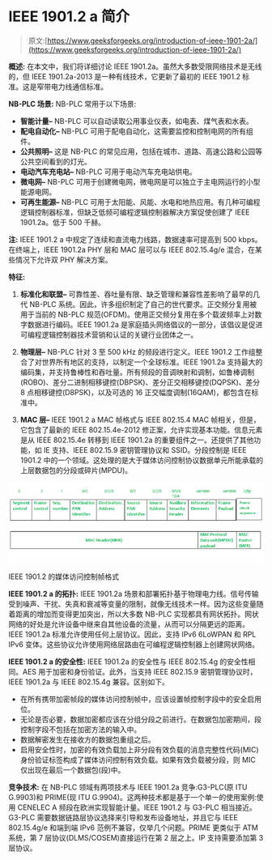 # IEEE 1901.2 a 简介

> 原文:[https://www.geeksforgeeks.org/introduction-of-ieee-1901-2a/](https://www.geeksforgeeks.org/introduction-of-ieee-1901-2a/)

**概述:**
在本文中，我们将详细讨论 IEEE 1901.2a。虽然大多数受限网络技术是无线的，但 IEEE 1901.2a-2013 是一种有线技术，它更新了最初的 IEEE 1901.2 标准。这是窄带电力线通信标准。

**NB-PLC 场景:**
NB-PLC 常用于以下场景:

*   **智能计量–**
    NB-PLC 可以自动读取公用事业仪表，如电表、煤气表和水表。
*   **配电自动化–**
    NB-PLC 可用于配电自动化，这需要监控和控制电网的所有组件。
*   **公共照明–**
    这是 NB-PLC 的常见应用，包括在城市、道路、高速公路和公园等公共空间看到的灯光。
*   **电动汽车充电站–**
    NB-PLC 可用于电动汽车充电站供电。
*   **微电网–**
    NB-PLC 可用于创建微电网，微电网是可以独立于主电网运行的小型能源电网。
*   **可再生能源–**
    NB-PLC 可用于太阳能、风能、水电和地热应用。有几种可编程逻辑控制器标准，但缺乏低频可编程逻辑控制器解决方案促使创建了 IEEE 1901.2a。低于 500 千赫。

**注:**
IEEE 1901.2 a 中规定了连续和直流电力线路，数据速率可提高到 500 kbps。在终端上，IEEE 1901.2a PHY 层和 MAC 层可以与 IEEE 802.15.4g/e 混合，在某些情况下允许双 PHY 解决方案。

**特征:**

1.  **标准化和联盟–**
    可靠性差、吞吐量有限、缺乏管理和兼容性差影响了最早的几代 NB-PLC 系统。因此，许多组织制定了自己的世代要求。正交频分复用被用于当前的 NB-PLC 规范(OFDM)。使用正交频分复用在多个载波频率上对数字数据进行编码。IEEE 1901.2a 是家庭插头网络倡议的一部分，该倡议是促进可编程逻辑控制器技术营销和认证的关键行业团体之一。

2.  **物理层–**
    NB-PLC 针对 3 至 500 kHz 的频段进行定义。IEEE 1901.2 工作组整合了对世界所有地区的支持，以制定一个全球标准。IEEE 1901.2a 支持最大的编码集，并支持鲁棒性和吞吐量。所有频段的音调映射和调制，如鲁棒调制(ROBO)、差分二进制相移键控(DBPSK)、差分正交相移键控(DQPSK)、差分 8 点相移键控(D8PSK)，以及可选的 16 正交幅度调制(16QAM)，都包含在标准中。

3.  **MAC 层–**
    IEEE 1901.2 a MAC 帧格式与 IEEE 802.15.4 MAC 帧相关，但是，它包含了最新的 IEEE 802.15.4e-2012 修正案，允许实现基本功能。信息元素是从 IEEE 802.15.4e 转移到 IEEE 1901.2a 的重要组件之一。还提供了其他功能，如 IE 支持、IEEE 802.15.9 密钥管理协议和 SSID。分段控制是 IEEE 1901.2 中的一个领域。这处理的是大于媒体访问控制协议数据单元所能承载的上层数据包的分段或碎片(MPDU)。

![](img/0b9be5bddec19bbedc044037445df8a5.png)

IEEE 1901.2 的媒体访问控制帧格式

**IEEE 1901.2 a 的拓扑:**
IEEE 1901.2a 场景和部署拓扑基于物理电力线。信号传输受到噪声、干扰、失真和衰减等变量的限制，就像无线技术一样。因为这些变量随着距离的增加而变得更加突出，所以大多数 NB-PLC 实现都具有网状拓扑。网状网络的好处是允许设备中继来自其他设备的流量，从而可以分隔更远的距离。IEEE 1901.2a 标准允许使用任何上层协议。因此，支持 IPv6 6LoWPAN 和 RPL IPv6 变体。这些协议允许使用网络层路由在可编程逻辑控制器上创建网状网络。

**IEEE 1901.2 a 的安全性:**
IEEE 1901.2a 的安全性与 IEEE 802.15.4g 的安全性相同。AES 用于加密和身份验证。此外，当支持 IEEE 802.15.9 密钥管理协议时，IEEE 1901.2a 与 IEEE 802.15.4g 兼容。区别如下。

*   在所有携带加密帧段的媒体访问控制帧中，应该设置帧控制字段中的安全启用位。
*   无论是否必要，数据加密都应该在分组分段之前进行。在数据包加密期间，段控制字段不包括在加密方法的输入中。
*   数据解密发生在接收方的数据包重组之后。
*   启用安全性时，加密的有效负载加上非分段有效负载的消息完整性代码(MIC)身份验证标签构成了媒体访问控制有效负载。如果有效负载被分段，则 MIC 仅出现在最后一个数据包(段)中。

**竞争技术:**
在 NB-PLC 领域有两项技术与 IEEE 1901.2a 竞争:G3-PLC(原 ITU G.9903)和 PRIME(现 ITU G.9904)。这两种技术都是基于一个单一的使用案例:使用 CENELEC A 频段在欧洲实现智能计量。IEEE 1901.2 与 G3-PLC 相当接近。G3-PLC 需要数据链路层协议选择来引导和发布设备地址，并且它与 IEEE 802.15.4g/e 和端到端 IPv6 范例不兼容，仅举几个问题。PRIME 更类似于 ATM 系统，第 7 层协议(DLMS/COSEM)直接运行在第 2 层之上。IP 支持需要添加第 3 层协议。
